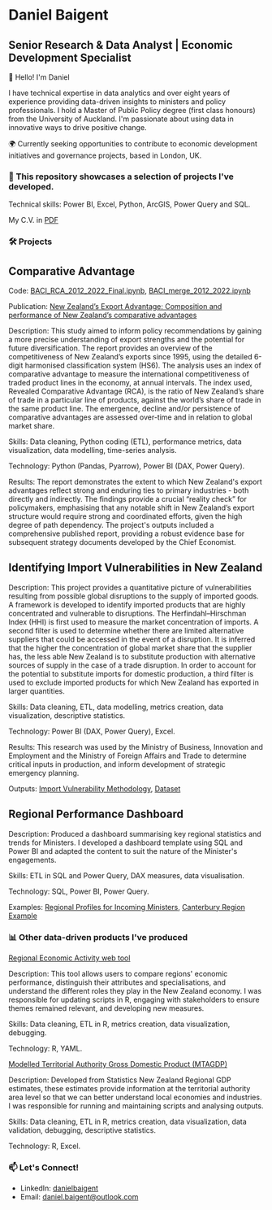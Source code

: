 # Daniel Baigent

## Senior Research & Data Analyst | Economic Development Specialist

👋 Hello! I'm Daniel

I have technical expertise in data analytics and over eight years of experience providing data-driven insights to ministers and policy professionals. I hold a Master of Public Policy degree (first class honours) from the University of Auckland. I'm passionate about using data in innovative ways to drive positive change. 

🌍 Currently seeking opportunities to contribute to economic development initiatives and governance projects, based in London, UK.

### 🌱 This repository showcases a selection of projects I've developed. 

Technical skills: Power BI, Excel, Python, ArcGIS, Power Query and SQL.

My C.V. in [PDF](https://github.com/dbaigent/dbaigent/blob/main/C.V.%20Daniel%20Baigent.pdf)

### 🛠️ Projects

## Comparative Advantage

Code: [BACI_RCA_2012_2022_Final.ipynb](https://github.com/dbaigent/dbaigent/blob/main/BACI_RCA_2012_2022_Final.ipynb), [BACI_merge_2012_2022.ipynb](https://github.com/dbaigent/dbaigent/blob/main/BACI_merge_2012_2022.ipynb)

Publication:  [New Zealand’s Export Advantage: Composition and performance of New Zealand’s comparative advantages](https://www.mbie.govt.nz/dmsdocument/23289-nz-export-advantage-composition-and-performance-of-nz-comparative-advantages-from-1995-2018-pdf)

Description: This study aimed to inform policy recommendations by gaining a more precise understanding of export strengths and the potential for future diversification. The report provides an overview of the competitiveness of New Zealand’s exports since 1995, using the detailed 6-digit harmonised classification system (HS6). The analysis uses an index of comparative advantage to measure the international competitiveness of traded product lines in the economy, at annual intervals. The index used, Revealed Comparative Advantage (RCA), is the ratio of New Zealand’s share of trade in a particular line of products, against the world’s share of trade in the same product line. The emergence, decline and/or persistence of comparative advantages are assessed over-time and in relation to global market share. 

Skills: Data cleaning, Python coding (ETL), performance metrics, data visualization, data modelling, time-series analysis.

Technology: Python (Pandas, Pyarrow), Power BI (DAX, Power Query).

Results: The report demonstrates the extent to which New Zealand's export advantages reflect strong and enduring ties to primary industries - both directly and indirectly. The findings provide a crucial “reality check” for policymakers, emphasising that any notable shift in New Zealand’s export structure would require strong and coordinated efforts, given the high degree of path dependency. The project's outputs included a comprehensive published report, providing a robust evidence base for subsequent strategy documents developed by the Chief Economist.

## Identifying Import Vulnerabilities in New Zealand

Description: This project provides a quantitative picture of vulnerabilities resulting from possible global disruptions to the supply of imported goods. A framework is developed to identify imported products that are highly concentrated and vulnerable to disruptions. The Herfindahl–Hirschman Index (HHI) is first used to measure the market concentration of imports. A second filter is used to determine whether there are limited alternative suppliers that could be accessed in the event of a disruption. It is inferred that the higher the concentration of global market share that the supplier has, the less able New Zealand is to substitute production with alternative sources of supply in the case of a trade disruption. In order to account for the potential to substitute imports for domestic production, a third filter is used to exclude imported products for which New Zealand has exported in larger quantities.

Skills: Data cleaning, ETL, data modelling, metrics creation, data visualization, descriptive statistics.

Technology: Power BI (DAX, Power Query), Excel.

Results: This research was used by the Ministry of Business, Innovation and Employment and the Ministry of Foreign Affairs and Trade to determine critical inputs in production, and inform development of strategic emergency planning.  

Outputs: [Import Vulnerability Methodology](https://github.com/dbaigent/dbaigent/blob/main/Import%20Vulnerability%20Methodology.docx), [Dataset](https://github.com/dbaigent/dbaigent/blob/main/Final%20Import%20Vulnerability%20Dataset%20.xlsx)

## Regional Performance Dashboard 

Description: Produced a dashboard summarising key regional statistics and trends for Ministers. I developed a dashboard template using SQL and Power BI and adapted the content to suit the nature of the Minister's engagements. 

Skills: ETL in SQL and Power Query, DAX measures, data visualisation. 

Technology: SQL, Power BI, Power Query.

Examples: [Regional Profiles for Incoming Ministers](https://github.com/dbaigent/dbaigent/blob/main/Regional%20Profiles%20for%20Incoming%20Ministers%20Dec%202023.pdf), [Canterbury Region Example](https://github.com/dbaigent/dbaigent/blob/main/Canterbury%20Region%20Profile%20Example.pdf)
  
### 📊 Other data-driven products I've produced

[Regional Economic Activity web tool](http://webrear.mbie.govt.nz/summary/new-zealand)

Description: This tool allows users to compare regions' economic performance, distinguish their attributes and specialisations, and understand the different roles they play in the New Zealand economy. I was responsible for updating scripts in R, engaging with stakeholders to ensure themes remained relevant, and developing new measures.

Skills: Data cleaning, ETL in R, metrics creation, data visualization, debugging.

Technology: R, YAML. 

[Modelled Territorial Authority Gross Domestic Product (MTAGDP)](https://www.mbie.govt.nz/business-and-employment/economic-development/regional-economic-development/modelled-territorial-authority-gross-domestic-product/modelled-territorial-authority-gdp-2021-release)

Description: Developed from Statistics New Zealand Regional GDP estimates, these estimates provide information at the territorial authority area level so that we can better understand local economies and industries. I was responsible for running and maintaining scripts and analysing outputs. 

Skills: Data cleaning, ETL in R, metrics creation, data visualization, data validation, debugging, descriptive statistics.

Technology: R, Excel.

### 📫 Let's Connect!

- LinkedIn: [danielbaigent](https://www.linkedin.com/in/danielbaigent)
- Email: daniel.baigent@outlook.com
